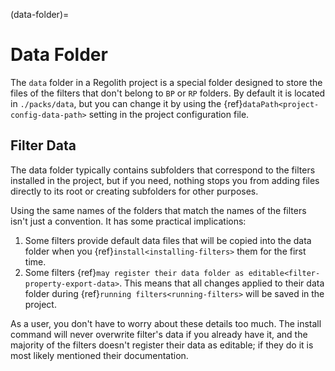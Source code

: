 (data-folder)=
# Data Folder

The `data` folder in a Regolith project is a special folder designed to store the files of the filters that don't belong to `BP` or `RP` folders. By default it is located in `./packs/data`, but you can change it by using the {ref}`dataPath<project-config-data-path>` setting in the project configuration file.


## Filter Data

The data folder typically contains subfolders that correspond to the filters installed in the project, but if you need, nothing stops you from adding files directly to its root or creating subfolders for other purposes.

Using the same names of the folders that match the names of the filters isn't just a convention. It has some practical implications:

1. Some filters provide default data files that will be copied into the data folder when you {ref}`install<installing-filters>` them for the first time.
2. Some filters {ref}`may register their data folder as editable<filter-property-export-data>`. This means that all changes applied to their data folder during {ref}`running filters<running-filters>` will be saved in the project.

As a user, you don't have to worry about these details too much. The install command will never overwrite filter's data if you already have it, and the majority of the filters doesn't register their data as editable; if they do it is most likely mentioned their documentation.
